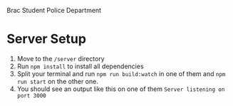 Brac Student Police Department

# Server Setup

1. Move to the `/server` directory
2. Run `npm install` to install all dependencies
3. Split your terminal and run `npm run build:watch` in one of them and `npm run start` on the other one.
4. You should see an output like this on one of them `Server listening on port 3000`